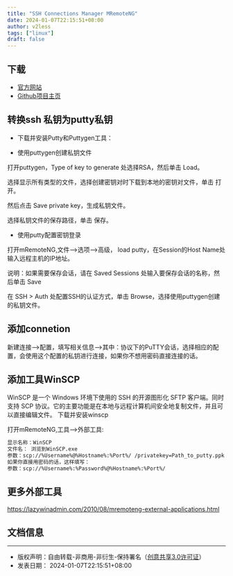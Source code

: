 ```yaml
---
title: "SSH Connections Manager MRemoteNG"
date: 2024-01-07T22:15:51+08:00
author: v2less
tags: ["linux"]
draft: false
---
```

## 下载

- [官方网站](https://mremoteng.org/)
- [Github项目主页](https://github.com/mRemoteNG/mRemoteNG)
## 转换ssh 私钥为putty私钥


- 下载并安装Putty和Puttygen工具：

- 使用puttygen创建私钥文件

打开puttygen，Type of key to generate 处选择RSA，然后单击 Load。

选择显示所有类型的文件，选择创建密钥对时下载到本地的密钥对文件，单击 打开。

然后点击 Save private key，生成私钥文件。

选择私钥文件的保存路径，单击 保存。

- 使用putty配置密钥登录

打开mRemoteNG,文件-->选项-->高级， load putty，在Session的Host Name处输入远程主机的IP地址。

说明：如果需要保存会话，请在 Saved Sessions 处输入要保存会话的名称，然后单击 Save

在 SSH > Auth 处配置SSH的认证方式，单击 Browse，选择使用puttygen创建的私钥文件。

## 添加connetion

新建连接-->配置，填写相关信息-->其中：协议下的PuTTY会话，选择相应的配置，会使用这个配置的私钥进行连接，如果你不想用密码直接连接的话。
## 添加工具WinSCP
WinSCP 是一个 Windows 环境下使用的 SSH 的开源图形化 SFTP 客户端。同时支持 SCP 协议。它的主要功能是在本地与远程计算机间安全地复制文件，并且可以直接编辑文件。
下载并安装winscp

打开mRemoteNG,工具-->外部工具:
```bash
显示名称：WinSCP
文件名： 浏览到WinSCP.exe
参数：scp://%Username%@%Hostname%:%Port%/ /privatekey=Path_to_putty.ppk
如果你直接用密码的话，这样填写：
参数：scp://%Username%:%Password%@%Hostname%:%Port%/
```
## 更多外部工具
<https://lazywinadmin.com/2010/08/mremoteng-external-applications.html>




## 文档信息
---
- 版权声明：自由转载-非商用-非衍生-保持署名（[创意共享3.0许可证](https://creativecommons.org/licenses/by-nc-nd/3.0/deed.zh)）
- 发表日期： 2024-01-07T22:15:51+08:00
